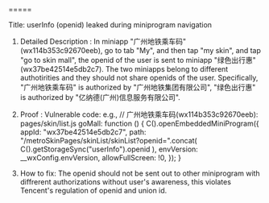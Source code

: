 =====

Title: userInfo (openid) leaked during miniprogram navigation


1. Detailed Description :
In miniapp "广州地铁乘车码" (wx114b353c92670eeb), go to tab "My", and then tap "my skin", and tap "go to skin mall", the openid of the user is sent to miniapp "绿色出行惠" (wx37be42514e5db2c7). The two miniapps belong to different authotirities and they should not share openids of the user. Specifically, "广州地铁乘车码" is authorized by "广州地铁集团有限公司", "绿色出行惠" is authorized by "亿纳德(广州)信息服务有限公司".


2. Proof :
Vulnerable code:
e.g.,
// 广州地铁乘车码(wx114b353c92670eeb): pages/skin/list.js 
goMall: function () {
    C().openEmbeddedMiniProgram({
    appId: "wx37be42514e5db2c7",
    path: "/metroSkinPages/skinList/skinList?openid=".concat(
        C().getStorageSync("userInfo").openid
    ),
    envVersion: __wxConfig.envVersion,
    allowFullScreen: !0,
    });
}

3. How to fix: 
The openid should not be sent out to other miniprogram with diffrerent authorizations without user's awareness, this violates Tencent's regulation of openid and union id.

